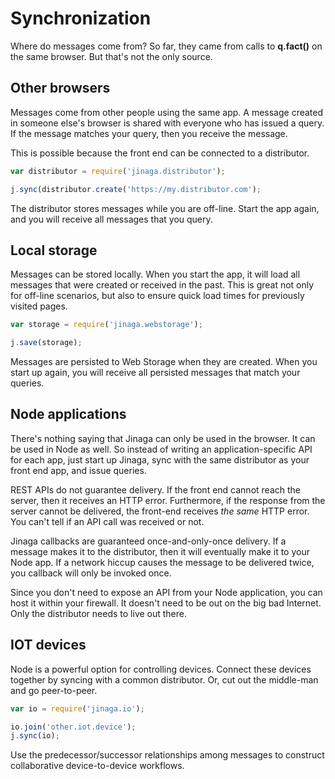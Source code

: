 # Synchronization

Where do messages come from? So far, they came from calls to **q.fact()** on the same browser. But that's not the only source.

## Other browsers

Messages come from other people using the same app. A message created in someone else's browser is shared with everyone who has issued a query. If the message matches your query, then you receive the message.

This is possible because the front end can be connected to a distributor.

```JavaScript
var distributor = require('jinaga.distributor');

j.sync(distributor.create('https://my.distributor.com');
```

The distributor stores messages while you are off-line. Start the app again, and you will receive all messages that you query.

## Local storage

Messages can be stored locally. When you start the app, it will load all messages that were created or received in the past. This is great not only for off-line scenarios, but also to ensure quick load times for previously visited pages.

```JavaScript
var storage = require('jinaga.webstorage');

j.save(storage);
```

Messages are persisted to Web Storage when they are created. When you start up again, you will receive all persisted messages that match your queries.

## Node applications

There's nothing saying that Jinaga can only be used in the browser. It can be used in Node as well. So instead of writing an application-specific API for each app, just start up Jinaga, sync with the same distributor as your front end app, and issue queries.

REST APIs do not guarantee delivery. If the front end cannot reach the server, then it receives an HTTP error. Furthermore, if the response from the server cannot be delivered, the front-end receives *the same* HTTP error. You can't tell if an API call was received or not.

Jinaga callbacks are guaranteed once-and-only-once delivery. If a message makes it to the distributor, then it will eventually make it to your Node app. If a network hiccup causes the message to be delivered twice, you callback will only be invoked once.

Since you don't need to expose an API from your Node application, you can host it within your firewall. It doesn't need to be out on the big bad Internet. Only the distributor needs to live out there.

## IOT devices

Node is a powerful option for controlling devices. Connect these devices together by syncing with a common distributor. Or, cut out the middle-man and go peer-to-peer.

```JavaScript
var io = require('jinaga.io');

io.join('other.iot.device');
j.sync(io);
```

Use the predecessor/successor relationships among messages to construct collaborative device-to-device workflows.
